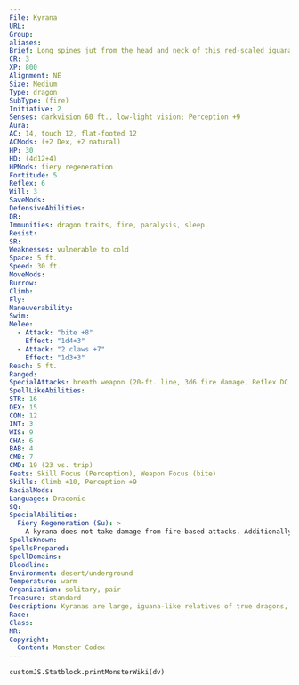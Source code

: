 ```yaml
---
File: Kyrana
URL: 
Group: 
aliases: 
Brief: Long spines jut from the head and neck of this red-scaled iguana, and fire trickles from its open mouth.
CR: 3
XP: 800
Alignment: NE
Size: Medium
Type: dragon
SubType: (fire)
Initiative: 2
Senses: darkvision 60 ft., low-light vision; Perception +9
Aura: 
AC: 14, touch 12, flat-footed 12
ACMods: (+2 Dex, +2 natural)
HP: 30
HD: (4d12+4)
HPMods: fiery regeneration
Fortitude: 5
Reflex: 6
Will: 3
SaveMods: 
DefensiveAbilities: 
DR: 
Immunities: dragon traits, fire, paralysis, sleep
Resist: 
SR: 
Weaknesses: vulnerable to cold
Space: 5 ft.
Speed: 30 ft.
MoveMods: 
Burrow: 
Climb: 
Fly: 
Maneuverability: 
Swim: 
Melee: 
  - Attack: "bite +8"
    Effect: "1d4+3"
  - Attack: "2 claws +7"
    Effect: "1d3+3"
Reach: 5 ft.
Ranged: 
SpecialAttacks: breath weapon (20-ft. line, 3d6 fire damage, Reflex DC 13 half, usable every 1d4 rounds)
SpellLikeAbilities: 
STR: 16
DEX: 15
CON: 12
INT: 3
WIS: 9
CHA: 6
BAB: 4
CMB: 7
CMD: 19 (23 vs. trip)
Feats: Skill Focus (Perception), Weapon Focus (bite)
Skills: Climb +10, Perception +9
RacialMods: 
Languages: Draconic
SQ: 
SpecialAbilities:
  Fiery Regeneration (Su): >
    A kyrana does not take damage from fire-based attacks. Additionally, when a kyrana would normally take fire damage, it heals that number of hit points, to a maximum of 5 hit points per round. A kyrana can't use its breath weapon to heal itself.
SpellsKnown: 
SpellsPrepared: 
SpellDomains: 
Bloodline: 
Environment: desert/underground
Temperature: warm
Organization: solitary, pair
Treasure: standard
Description: Kyranas are large, iguana-like relatives of true dragons, with low intelligence and an aff inity for fire. Though quite weak as dragons go, kyranas are still dangerous enough to command the fear and respect of kobolds, who often encounter the fire-breathing dragons while digging deep tunnels.  Kyranas are primarily subterranean creatures, though they can occasionally be found on the surface in extremely hot or volcanic areas. Healed supernaturally by contact with fire, they often spend their time swimming in volcanic calderas or underground lava lakes, taking in geothermic energy and storing it in order to release it on their prey as lines of fiery breath.  If kyranas stayed confined to their magma homes, they would present little problem to other races. Unfortunately, they're extremely territorial, even toward their own offspring. Kyranas are born in clutches of six to 12 eggs, and raised by both parents. As soon as the creatures reach adulthood at the age of 18 months, however, the parents turn on their offspring and drive them from the nest. The exiled kyranas then split up and wander the surrounding tunnels, traveling hundreds of miles in search of any source of heat. That means they often come waddling into inhabited areas, snorting and ready to burn anyone standing between them and the hearth. Adventurers may find their campfires claimed by a greedy kyrana, or end up being followed for their torchlight. Kobolds often use these barely intelligent dragons as heavy artillery, employing fire arrows and flaming traps to lure them into conf lict with enemies.  An adult kyrana is 5 feet long and weighs 300 pounds on average.
Race: 
Class: 
MR: 
Copyright:
  Content: Monster Codex
---
```

```dataviewjs
customJS.Statblock.printMonsterWiki(dv)
```
